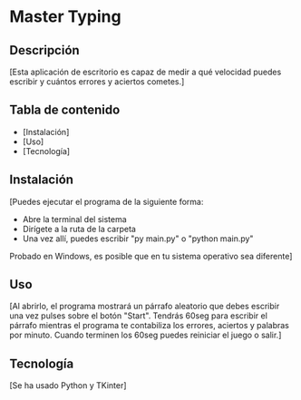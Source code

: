 # Master Typing

## Descripción

[Esta aplicación de escritorio es capaz de medir a qué velocidad puedes escribir y cuántos errores y aciertos cometes.]

## Tabla de contenido

- [Instalación]
- [Uso]
- [Tecnología]

## Instalación

[Puedes ejecutar el programa de la siguiente forma:

- Abre la terminal del sistema
- Dirígete a la ruta de la carpeta
- Una vez allí, puedes escribir "py main.py" o "python main.py"

Probado en Windows, es posible que en tu sistema operativo sea diferente]

## Uso

[Al abrirlo, el programa mostrará un párrafo aleatorio que debes escribir una vez pulses sobre el botón "Start".
Tendrás 60seg para escribir el párrafo mientras el programa te contabiliza los errores, aciertos y palabras por minuto.
Cuando terminen los 60seg puedes reiniciar el juego o salir.]

## Tecnología

[Se ha usado Python y TKinter]